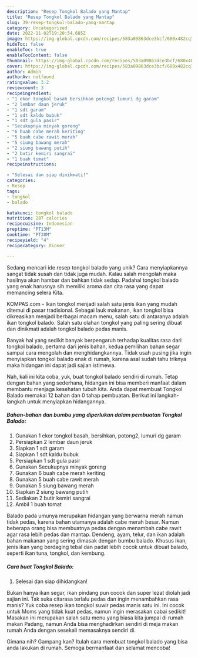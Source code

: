 ```yaml
---
description: "Resep Tongkol Balado yang Mantap"
title: "Resep Tongkol Balado yang Mantap"
slug: 39-resep-tongkol-balado-yang-mantap
category: Uncategorized
date: 2022-11-02T19:20:54.685Z
image: https://img-global.cpcdn.com/recipes/583a09863dce3bcf/680x482cq70/tongkol-balado-foto-resep-utama.jpg
hideToc: false
enableToc: true
enableTocContent: false
thumbnail: https://img-global.cpcdn.com/recipes/583a09863dce3bcf/680x482cq70/tongkol-balado-foto-resep-utama.jpg
cover: https://img-global.cpcdn.com/recipes/583a09863dce3bcf/680x482cq70/tongkol-balado-foto-resep-utama.jpg
author: Admin
authorAv: notfound
ratingvalue: 3.2
reviewcount: 3
recipeingredient:
- "1 ekor tongkol basah bersihkan potong2 lumuri dg garam"
- "2 lembar daun jeruk"
- "1 sdt garam"
- "1 sdt kaldu bubuk"
- "1 sdt gula pasir"
- "Secukupnya minyak goreng"
- "6 buah cabe merah keriting"
- "5 buah cabe rawit merah"
- "5 siung bawang merah"
- "2 siung bawang putih"
- "2 butir kemiri sangrai"
- "1 buah tomat"
recipeinstructions:

- "Selesai dan siap dinikmati!"
categories:
- Resep
tags:
- tongkol
- balado

katakunci: tongkol balado 
nutrition: 287 calories
recipecuisine: Indonesian
preptime: "PT13M"
cooktime: "PT38M"
recipeyield: "4"
recipecategory: Dinner

---
```





Sedang mencari ide resep tongkol balado yang unik? Cara menyiapkannya sangat tidak susah dan tidak juga mudah. Kalau salah mengolah maka hasilnya akan hambar dan bahkan tidak sedap. Padahal tongkol balado yang enak harusnya sih memiliki aroma dan cita rasa yang dapat memancing selera Kita.





KOMPAS.com - Ikan tongkol menjadi salah satu jenis ikan yang mudah ditemui di pasar tradisional. Sebagai lauk makanan, ikan tongkol bisa dikreasikan menjadi berbagai macam menu, salah satu di antaranya adalah ikan tongkol balado. Salah satu olahan tongkol yang paling sering dibuat dan dinikmati adalah tongkol balado pedas manis.

Banyak hal yang sedikit banyak berpengaruh terhadap kualitas rasa dari tongkol balado, pertama dari jenis bahan, kedua pemilihan bahan segar sampai cara mengolah dan menghidangkannya. Tidak usah pusing jika ingin menyiapkan tongkol balado enak di rumah, karena asal sudah tahu triknya maka hidangan ini dapat jadi sajian istimewa.






Nah, kali ini kita coba, yuk, buat tongkol balado sendiri di rumah. Tetap dengan bahan yang sederhana, hidangan ini bisa memberi manfaat dalam membantu menjaga kesehatan tubuh kita. Anda dapat membuat Tongkol Balado memakai 12 bahan dan 0 tahap pembuatan. Berikut ini langkah-langkah untuk menyiapkan hidangannya.

<!--inarticleads1-->

##### Bahan-bahan dan bumbu yang diperlukan dalam pembuatan Tongkol Balado:

1. Gunakan 1 ekor tongkol basah, bersihkan, potong2, lumuri dg garam
1. Persiapkan 2 lembar daun jeruk
1. Siapkan 1 sdt garam
1. Siapkan 1 sdt kaldu bubuk
1. Persiapkan 1 sdt gula pasir
1. Gunakan Secukupnya minyak goreng
1. Gunakan 6 buah cabe merah keriting
1. Gunakan 5 buah cabe rawit merah
1. Gunakan 5 siung bawang merah
1. Siapkan 2 siung bawang putih
1. Sediakan 2 butir kemiri sangrai
1. Ambil 1 buah tomat


Balado pada umunya merupakan hidangan yang berwarna merah namun tidak pedas, karena bahan utamanya adalah cabe merah besar. Namun beberapa orang bisa membuatnya pedas dengan menambah cabe rawit agar rasa lebih pedas dan mantap. Dendeng, ayam, telur, dan ikan adalah bahan makanan yang sering dimasak dengan bumbu balado. Khusus ikan, jenis ikan yang berdaging tebal dan padat lebih cocok untuk dibuat balado, seperti ikan tuna, tongkol, dan kembung. 

<!--inarticleads2-->

##### Cara buat Tongkol Balado:


1. Selesai dan siap dihidangkan!

Bukan hanya ikan segar, ikan pindang pun cocok dan super lezat diolah jadi sajian ini. Tak suka citarasa terlalu pedas dan ingin menambahkan rasa manis? Yuk coba resep ikan tongkol suwir pedas manis satu ini. Ini cocok untuk Moms yang tidak kuat pedas, namun ingin merasakan cabai sedikit! Masakan ini merupakan salah satu menu yang biasa kita jumpai di rumah makan Padang, namun Anda bisa menghadirkan sendiri di meja makan rumah Anda dengan sesekali memasaknya sendiri di. 

Gimana nih? Gampang kan? Itulah cara membuat tongkol balado yang bisa anda lakukan di rumah. Semoga bermanfaat dan selamat mencoba!
